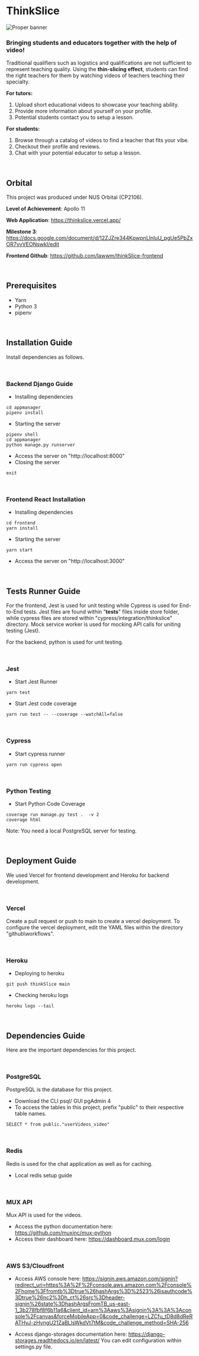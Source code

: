 # ThinkSlice
![Proper banner](https://user-images.githubusercontent.com/41231584/125463162-bc2d16c6-be40-40f6-913d-b332e35f610f.png)
### Bringing students and educators together with the help of video! 
Traditional qualifiers such as logistics and qualifications are not sufficient to represent teaching quality. Using the **thin-slicing effect**, students can find the right teachers for them by watching videos of teachers teaching their specialty.

**For tutors:** 
1. Upload short educational videos to showcase your teaching ability.
2. Provide more information about yourself on your profile.
3. Potential students contact you to setup a lesson.

**For students:** 
1. Browse through a catalog of videos to find a teacher that fits your vibe.
2. Checkout their profile and reviews.
3. Chat with your potential educator to setup a lesson.

&nbsp;
## Orbital
This project was produced under NUS Orbital (CP2106).

**Level of Achievement**:  Apollo 11

**Web Application**:  https://thinkslice.vercel.app/

**Milestone 3**:  https://docs.google.com/document/d/12ZJZre344KpwpnLlnluU_pgUe5PbZxOR7vvVEONswkI/edit

**Frontend Github**:  https://github.com/lawwm/thinkSlice-frontend

&nbsp;
## Prerequisites
- Yarn
- Python 3
- pipenv

&nbsp;
## Installation Guide
Install dependencies as follows.

&nbsp;
### Backend Django Guide
- Installing dependencies
```
cd appmanager
pipenv install
```
- Starting the server
```
pipenv shell
cd appmanager
python manage.py runserver
```
- Access the server on "http://localhost:8000"
- Closing the server 
```
exit
```
&nbsp;
### Frontend React Installation
- Installing dependencies
```
cd frontend
yarn install
```
- Starting the server
```
yarn start
```
- Access the server on "http://localhost:3000"

&nbsp;
## Tests Runner Guide
For the frontend, Jest is used for unit testing while Cypress is used for End-to-End tests. Jest files are found within "__tests__" files inside store folder, while cypress files are stored within "cypress/integration/thinkslice" directory. Mock service worker is used for mocking API calls for uniting testing (Jest).

For the backend, python is used for unit testing.

&nbsp;
### Jest
- Start Jest Runner
```
yarn test
```
- Start Jest code coverage
```
yarn run test -- --coverage --watchAll=false
```
&nbsp;
### Cypress
- Start cypress runner
```
yarn run cypress open
```
&nbsp;
### Python Testing
- Start Python Code Coverage
```
coverage run manage.py test .  -v 2
coverage html
```
Note: You need a local PostgreSQL server for testing.

&nbsp;
## Deployment Guide
We used Vercel for frontend development and Heroku for backend development.

&nbsp;
### Vercel
Create a pull request or push to main to create a vercel deployment. To configure the vercel deployment, edit the YAML files within the directory "github\workflows".

&nbsp;
### Heroku
- Deploying to heroku
```
git push thinkSlice main
```
- Checking heroku logs
```
heroku logs --tail
```
&nbsp;

## Dependencies Guide
Here are the important dependencies for this project.

&nbsp;
### PostgreSQL
PostgreSQL is the database for this project.
- Download the CLI psql/ GUI pgAdmin 4
- To access the tables in this project, prefix "public" to their respective table names. 
```
SELECT * from public."userVideos_video"
```

&nbsp;
### Redis
Redis is used for the chat application as well as for caching.
- Local redis setup guide

&nbsp; 
### MUX API
Mux API is used for the videos. 
- Access the python documentation here: https://github.com/muxinc/mux-python
- Access their dashboard here: https://dashboard.mux.com/login

&nbsp;
### AWS S3/Cloudfront
- Access AWS console here: https://signin.aws.amazon.com/signin?redirect_uri=https%3A%2F%2Fconsole.aws.amazon.com%2Fconsole%2Fhome%3Ffromtb%3Dtrue%26hashArgs%3D%2523%26isauthcode%3Dtrue%26nc2%3Dh_ct%26src%3Dheader-signin%26state%3DhashArgsFromTB_us-east-1_3b278fbf8f6b11a6&client_id=arn%3Aaws%3Asignin%3A%3A%3Aconsole%2Fcanvas&forceMobileApp=0&code_challenge=LZCfu_tD8d8dReRATHvJ-zHvngU21ZaBLlsWkdVt7tM&code_challenge_method=SHA-256

- Access django-storages documentation here: https://django-storages.readthedocs.io/en/latest/
You can edit configuration within settings.py file.

&nbsp;

